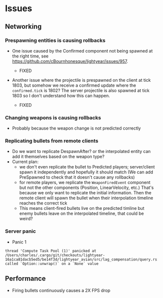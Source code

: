 # Issues


## Networking

### Prespawning entities is causing rollbacks

- One issue caused by the Confirmed component not being spawned at the right time, see https://github.com/cBournhonesque/lightyear/issues/957. 
  - FIXED

- Another issue where the projectile is prespawned on the client at tick 1803, but somehow we receive a confirmed
update where the `confirmed.tick` is 1802? The server projectile is also spawned at tick 1803 so I don't understand how this
can happen.
  - FIXED

### Changing weapons is causing rollbacks

- Probably because the weapon change is not predicted correctly

### Replicating bullets from remote clients

- Do we want to replicate DespawnAfter? or the interpolated entity can add it themselves based on the weapon type?
- Current plan:
  - we don't even replicate the bullet to Predicted players; server/client spawn it independently and hopefully it should match
    (We can add PreSpawned to check that it doesn't cause any rollbacks)
  - for remote players, we replicate the `WeaponFiredEvent` component but not the other components (Position, LinearVelocity, etc.)
    That's because we only want to replicate the initial information. Then the remote client will spawn the bullet when their interpolation timeline reaches the correct tick
  - This means client-fired bullets live on the predicted timline but enemy bullets leave on the interpolated timeline, that could be weird?

### Server panic

- Panic 1
```
thread 'Compute Task Pool (1)' panicked at /Users/charles/.cargo/git/checkouts/lightyear-16a1ca81dacb5ed5/be14f3d/lightyear_avian/src/lag_compensation/query.rs:103:22:
called `Option::unwrap()` on a `None` value
```

## Performance

- Firing bullets continuously causes a 2X FPS drop
    